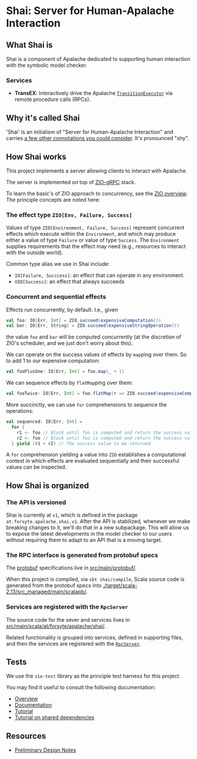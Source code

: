 # Shai: Server for Human-Apalache Interaction

## What Shai is

Shai is a component of Apalache dedicated to supporting human interaction with
the symbolic model checker.

### Services

- **TransEX**:  Interactively drive the Apalache
  [`TransitionExecutor`](../tla/bmcmt/trex/TransitionExecutor.scala) via remote
  procedure calls (RPCs).

## Why it's called Shai

'Shai' is an initialism of "Server for Human-Apalache Interaction" and carries
[a few other connotations you could consider][shai]. It's pronounced "shy".

[shai]: https://en.wiktionary.org/wiki/shai

## How Shai works

This project implements a server allowing clients to interact with Apalache. 

The server is implemented on top of
[ZIO-gRPC](https://scalapb.github.io/zio-grpc/) stack.

To learn the basic's of ZIO approach to concurrency, see the [ZIO
overview](https://zio.dev/version-1.x/overview/).  The principle concepts are
noted here:

### The effect type `ZIO[Env, Failure, Success]`

Values of type `ZIO[Environment, Failure, Success]` represent concurrent effects
which execute within the `Environment`, and which may produce either a value of
type `Failure` or value of type `Success`. The `Environment` supplies
requirements that the effect may need (e.g., resources to interact with the
outside world).

Common type alias we use in Shai include:

- `IO[Failure, Succcess]`: an effect that can operate in any environment.
- `UIO[Success]`: an effect that always succeeds

### Concurrent and sequential effects

Effects run concurrently, by default. I.e., given

``` scala
val foo: IO[Err, Int] = ZIO.succeed(expensiveComputation())
val bar: IO[Err, String] = ZIO.succeed(expensiveStringOperation())
```

the value `foo` and `bar` will be computed concurrently (at the discretion of
ZIO's scheduler, and we just don't worry about this).

We can operate on the success values of effects by `map`ping over them. So to
add 1 to our expensive computation:

``` scala
val fooPlusOne: IO[Err, Int] = foo.map(_ + 1)
```

We can sequence effects by `flatMap`ping over them:

``` scala
val fooTwice: IO[Err, Int] = foo.flatMap(r => ZIO.succeed(expensiveComputation() + r))
```

More succinctly, we can use `for` comprehensions to sequence the operations:

``` scala
val sequenced: IO[Err, Int] = 
  for {
    r1 <- foo // Block until foo is computed and return the success value
    r2 <- foo // Block until foo is computed and return the success value
  } yield (r1 + r2) // The success value to be returned
```

A `for` comprehension yielding a value into `ZIO` establishes a computational
context in which effects are evaluated sequentially and their successful 
values can be inspected.

## How Shai is organized

### The API is versioned

Shai is currently at `v1`, which is defined in the package
`at.forsyte.apalache.shai.v1`. After the API is stabilized, whenever we make
breaking changes to it, we'll do that in a new subpackage. This will allow us to
expose the latest developments in the model checker to our users without
requiring them to adapt to an API that is a moving target.

### The RPC interface is generated from protobuf specs

The [protobuf](https://developers.google.com/protocol-buffers/docs/proto3)
specifications live in [src/main/protobuf/](src/main/protobuf/).

When this project is compiled, via `sbt shai/compile`, Scala source code is
generated from the protobuf specs into
[./target/scala-2.13/src_managed/main/scalapb/](./target/scala-2.13/src_managed/main/scalapb/).

### Services are registered with the `RpcServer`

The source code for the sever and services lives in
[src/main/scala/at/forsyte/apalache/shai/](src/main/scala/at/forsyte/apalache/shai/).

Related functionality is grouped into services, defined in supporting files, and
then the services are registered with the
[`RpcServer`](src/main/scala/at/forsyte/apalache/shai/rpcServer.scala).

## Tests

We use the `zio-test` library as the principle test harness for this project.

You may find it useful to consult the following documentation:

- [Overview](https://zio.dev/version-1.x/usecases/usecases_testing/)
- [Documentation](https://zio.dev/version-1.x/howto/test-effects)
- [Tutorial](https://scala.monster/zio-test/)
- [Tutorial on shared dependencies](https://hmemcpy.com/2021/11/working-with-shared-dependencies-in-zio-test/)

## Resources

- [Preliminary Design Notes](../docs/src/adr/010rfc-transition-explorer.md)
